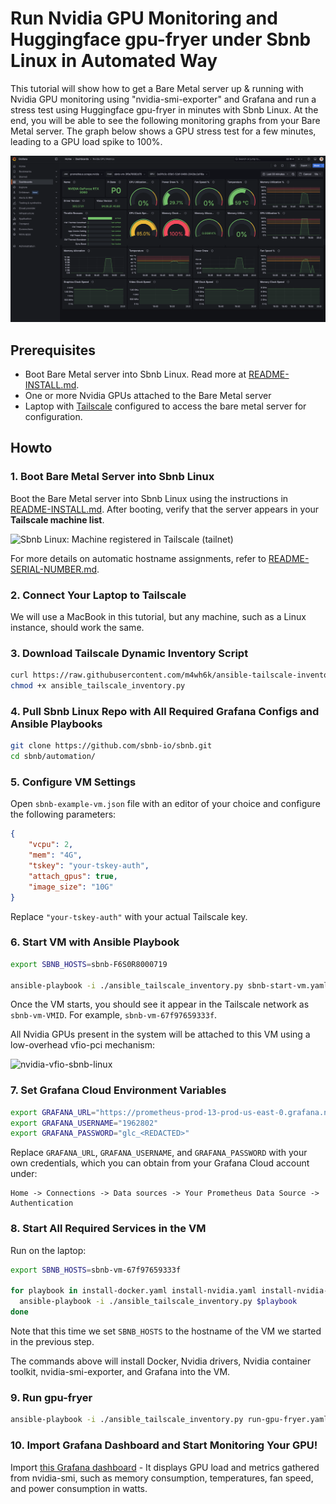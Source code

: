 # Run Nvidia GPU Monitoring and Huggingface gpu-fryer under Sbnb Linux in Automated Way

This tutorial will show how to get a Bare Metal server up & running with Nvidia GPU monitoring using "nvidia-smi-exporter" and Grafana and run a stress test using Huggingface gpu-fryer in minutes with Sbnb Linux. At the end, you will be able to see the following monitoring graphs from your Bare Metal server. The graph below shows a GPU stress test for a few minutes, leading to a GPU load spike to 100%.

![Sbnb Linux: Monitoring GPU Load, Memory, Temp, FAN speed, Power consumption (Watt) with Grafana](images/huggingface-gpu-fryer-grafana.png)

## Prerequisites
- Boot Bare Metal server into Sbnb Linux. Read more at [README-INSTALL.md](README-INSTALL.md).
- One or more Nvidia GPUs attached to the Bare Metal server
- Laptop with [Tailscale](https://tailscale.com/) configured to access the bare metal server for configuration.

## Howto

### 1. Boot Bare Metal Server into Sbnb Linux
Boot the Bare Metal server into Sbnb Linux using the instructions in [README-INSTALL.md](README-INSTALL.md). After booting, verify that the server appears in your **Tailscale machine list**.

![Sbnb Linux: Machine registered in Tailscale (tailnet)](images/serial-number-tailscale.png)

For more details on automatic hostname assignments, refer to [README-SERIAL-NUMBER.md](README-SERIAL-NUMBER.md).

### 2. Connect Your Laptop to Tailscale
We will use a MacBook in this tutorial, but any machine, such as a Linux instance, should work the same.

### 3. Download Tailscale Dynamic Inventory Script
```sh
curl https://raw.githubusercontent.com/m4wh6k/ansible-tailscale-inventory/refs/heads/main/ansible_tailscale_inventory.py -O
chmod +x ansible_tailscale_inventory.py
```

### 4. Pull Sbnb Linux Repo with All Required Grafana Configs and Ansible Playbooks
```sh
git clone https://github.com/sbnb-io/sbnb.git
cd sbnb/automation/
```

### 5. Configure VM Settings
Open `sbnb-example-vm.json` file with an editor of your choice and configure the following parameters:
```json
{
    "vcpu": 2,
    "mem": "4G",
    "tskey": "your-tskey-auth",
    "attach_gpus": true,
    "image_size": "10G"
}
```
Replace `"your-tskey-auth"` with your actual Tailscale key.

### 6. Start VM with Ansible Playbook
```sh
export SBNB_HOSTS=sbnb-F6S0R8000719

ansible-playbook -i ./ansible_tailscale_inventory.py sbnb-start-vm.yaml
```

Once the VM starts, you should see it appear in the Tailscale network as `sbnb-vm-VMID`. For example, `sbnb-vm-67f97659333f`.

All Nvidia GPUs present in the system will be attached to this VM using a low-overhead vfio-pci mechanism:

![nvidia-vfio-sbnb-linux](images/nvidia-vfio-sbnb-linux.png)


### 7. Set Grafana Cloud Environment Variables

```sh
export GRAFANA_URL="https://prometheus-prod-13-prod-us-east-0.grafana.net/api/prom/push"
export GRAFANA_USERNAME="1962802"
export GRAFANA_PASSWORD="glc_<REDACTED>"
```

Replace `GRAFANA_URL`, `GRAFANA_USERNAME`, and `GRAFANA_PASSWORD` with your own credentials, which you can obtain from your Grafana Cloud account under:

```
Home -> Connections -> Data sources -> Your Prometheus Data Source -> Authentication
```

### 8. Start All Required Services in the VM
Run on the laptop:
```sh
export SBNB_HOSTS=sbnb-vm-67f97659333f

for playbook in install-docker.yaml install-nvidia.yaml install-nvidia-container-toolkit.yaml nvidia-smi-exporter.yaml grafana.yaml; do
  ansible-playbook -i ./ansible_tailscale_inventory.py $playbook
done
```

Note that this time we set `SBNB_HOSTS` to the hostname of the VM we started in the previous step.

The commands above will install Docker, Nvidia drivers, Nvidia container toolkit, nvidia-smi-exporter, and Grafana into the VM.

### 9. Run gpu-fryer
```sh
ansible-playbook -i ./ansible_tailscale_inventory.py run-gpu-fryer.yaml
```

### 10. Import Grafana Dashboard and Start Monitoring Your GPU!
Import [this Grafana dashboard](https://grafana.com/grafana/dashboards/14574-nvidia-gpu-metrics/) - It displays GPU load and metrics gathered from nvidia-smi, such as memory consumption, temperatures, fan speed, and power consumption in watts.

